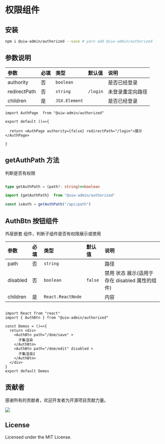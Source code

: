 # 权限组件

## 安装

```bash
npm i @uiw-admin/authorized --save # yarn add @uiw-admin/authorized
```

## 参数说明

| 参数         | 必填 | 类型          | 默认值   | 说明             |
| :----------- | :--- | :------------ | :------- | :--------------- |
| authority    | 否   | `boolean`     |          | 是否已经登录     |
| redirectPath | 否   | `string`      | `/login` | 未登录重定向路径 |
| children     | 是   | `JSX.Element` |          | 是否已经登录     |

```tsx
import AuthPage  from "@uiw-admin/authorized"

export default ()=>{

  return <AuthPage authority={false} redirectPath="/login">展示</AuthPage>

}

```

## getAuthPath 方法

判断是否有权限

```ts

type getAuthPath = (path?: string)=>boolean 

```

```ts
import {getAuthPath}  from "@uiw-admin/authorized"

const isAuth = getAuthPath("/api/path")

```


## AuthBtn 按钮组件

外层嵌套 组件，判断子组件是否有权限展示或使用

| 参数     | 必填 | 类型              | 默认值  | 说明                                            |
| :------- | :--- | :---------------- | :------ | :---------------------------------------------- |
| path     | 否   | `string`          |         | 路径                                            |
| disabled | 否   | `boolean`         | `false` | 禁用 状态 展示(适用于 存在 disabled 属性的组件) |
| children | 是   | `React.ReactNode` |         | 内容                                            |

```tsx

import React from "react"
import { AuthBtn } from "@uiw-admin/authorized"

const Demos = ()=>{
  return <div>
    <AuthBtn path="/dom/save" >
      子集渲染
    </AuthBtn>
    <AuthBtn path="/dom/edit" disabled >
      子集渲染2
    </AuthBtn>
  </div>
}
export default Demos
```

## 贡献者

感谢所有的贡献者，欢迎开发者为开源项目贡献力量。

<a href="https://github.com/uiwjs/uiw-admin/graphs/contributors">
  <img src="https://uiwjs.github.io/uiw-admin/CONTRIBUTORS.svg" />
</a>

## License

Licensed under the MIT License.